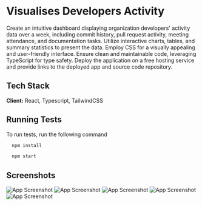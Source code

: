 
# Visualises Developers Activity

Create an intuitive dashboard displaying organization developers' activity data over a week, including commit history, pull request activity, meeting attendance, and documentation tasks. Utilize interactive charts, tables, and summary statistics to present the data. Employ CSS for a visually appealing and user-friendly interface. Ensure clean and maintainable code, leveraging TypeScript for type safety. Deploy the application on a free hosting service and provide links to the deployed app and source code repository.




## Tech Stack

**Client:** React, Typescript, TailwindCSS



## Running Tests

To run tests, run the following command

```bash
  npm install
```
```bash
  npm start
```


## Screenshots

![App Screenshot](![image](https://github.com/dhanashrisonawane28/DevDynamics_Submission_Dhanashri/assets/89679996/438b1e8f-0c8c-44d5-b376-7c76147296dc)
)
![App Screenshot](![image](https://github.com/dhanashrisonawane28/DevDynamics_Submission_Dhanashri/assets/89679996/689dbac3-7008-4631-9ed6-7ee3591a41cc)
)
![App Screenshot](![image](https://github.com/dhanashrisonawane28/DevDynamics_Submission_Dhanashri/assets/89679996/4da64d47-6871-4668-a5e6-d60486a9d938)
)
![App Screenshot](![image](https://github.com/dhanashrisonawane28/DevDynamics_Submission_Dhanashri/assets/89679996/497127a7-44e7-45c1-970f-dcbfb67f58a4)
)
![App Screenshot](![image](https://github.com/dhanashrisonawane28/DevDynamics_Submission_Dhanashri/assets/89679996/f4470b34-a737-43bf-ba3e-26376bc655c2)
)


